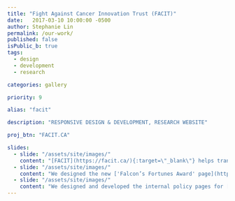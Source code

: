```yaml
---
title: "Fight Against Cancer Innovation Trust (FACIT)"
date:   2017-03-10 10:00:00 -0500
author: Stephanie Lin
permalink: /our-work/
published: false
isPublic_b: true
tags:
  - design
  - development
  - research

categories: gallery

priority: 9

alias: "facit"

description: "RESPONSIVE DESIGN & DEVELOPMENT, RESEARCH WEBSITE"

proj_btn: "FACIT.CA"

slides:
  - slide: "/assets/site/images/"
    content: "[FACIT](https://facit.ca/){:target=\"_blank\"} helps transform groundbreaking cancer research in Ontario into commercial opportunities. We are currently in the design phase of FACIT’s gateway to the OICR Project Portfolio featuring an interactive 'asset map visualization system' to showcase OICR's translational research projects."
  - slide: "/assets/site/images/"
    content: "We designed the new ['Falcon’s Fortunes Award' page](https://facit.ca/falcons-fortunes){:target=\"_blank\"} to look and feel consistent with the FACIT website and feature current and past winners – biotech entrepreneurs who’s innovative ideas were selected for funding by 'FACIT’s Falcons'."
  - slide: "/assets/site/images/"
    content: "We designed and developed the internal policy pages for [FACIT](https://facit.ca/){:target=\"_blank\"} so members can quickly scan and find the information they need."
---
```

